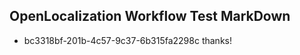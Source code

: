 ## OpenLocalization Workflow Test MarkDown
* bc3318bf-201b-4c57-9c37-6b315fa2298c 
thanks!<!--HONumber=Mar16_HO3-->
